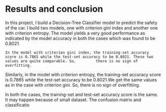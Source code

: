 # Results and conclusion 

   In this project, I build a Decision-Tree Classifier model to predict the safety of the car. I build two models, one with criterion gini index and another one with criterion    entropy. The model yields a very good performance as indicated by the model accuracy in both the cases which was found to be 0.8021.
    
    In the model with criterion gini index, the training-set accuracy score is 0.7865 while the test-set accuracy to be 0.8021. These two values are quite comparable. So,         there is no sign of overfitting.
   
   Similarly, in the model with criterion entropy, the training-set accuracy score is 0.7865 while the test-set accuracy to be 0.8021.We get the same values as in the case        with criterion gini. So, there is no sign of overfitting.
   
   In both the cases, the training-set and test-set accuracy score is the same. It may happen because of small dataset.
    The confusion matrix and classificatio
